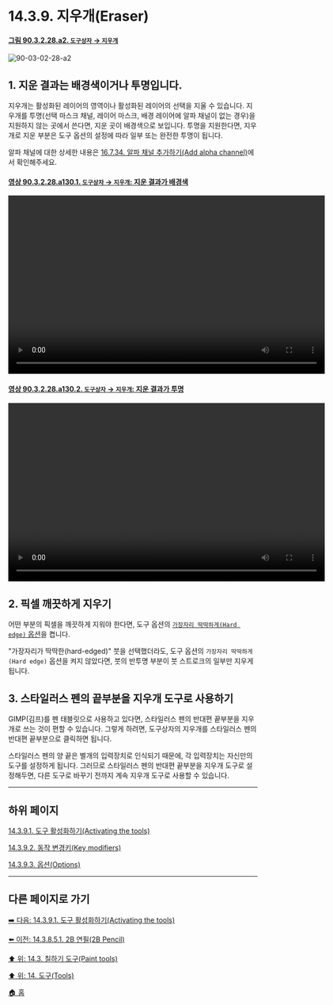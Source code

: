 # 14.3.9. 지우개(Eraser)

<a id="90-03-02-28-a2"></a>

#### [그림 90.3.2.28.a2. `도구상자` → `지우개`](./90-03-02-28-eraser.md#90-03-02-28-a2)
![90-03-02-28-a2](https://github.com/wonder13662/gimp/assets/15767104/8e448288-3d80-449d-ac03-89757a056a1b)

<a id="14-03-09-s1"></a>

## 1. 지운 결과는 배경색이거나 투명입니다.
지우개는 활성화된 레이어의 영역이나 활성화된 레이어의 선택을 지울 수 있습니다. 지우개를 투명(선택 마스크 채널, 레이어 마스크, 배경 레이어에 알파 채널이 없는 경우)을 지원하지 않는 곳에서 쓴다면, 지운 곳이 배경색으로 보입니다. 투명을 지원한다면, 지우개로 지운 부분은 도구 옵션의 설정에 따라 일부 또는 완전한 투명이 됩니다.

알파 채널에 대한 상세한 내용은 [16.7.34. 알파 채널 추가하기(Add alpha channel)](./16-07-34-add-alpha-channel.md)에서 확인해주세요.

<a id="90-03-02-28-a130-01"></a>

#### [영상 90.3.2.28.a130.1. `도구상자` → `지우개`: 지운 결과가 배경색](./90-03-02-28-eraser.md#90-03-02-28-a130-01)
<video controls="controls" width="640" height="360" src="https://github.com/wonder13662/gimp/assets/15767104/cf62f8fe-d3ca-49da-b44a-23762e88ea7d"></video>

<a id="90-03-02-28-a130-02"></a>

#### [영상 90.3.2.28.a130.2. `도구상자` → `지우개`: 지운 결과가 투명](./90-03-02-28-eraser.md#90-03-02-28-a130-02)
<video controls="controls" width="640" height="360" src="https://github.com/wonder13662/gimp/assets/15767104/0bc9e572-e1b1-4b86-9f86-2ba7054145f5"></video>

<a id="14-03-09-s2"></a>

## 2. 픽셀 깨끗하게 지우기
어떤 부분의 픽셀을 깨끗하게 지워야 한다면, 도구 옵션의 [`가장자리 딱딱하게(Hard edge)` 옵션](./14-03-09-03-options.md#14-03-09-03-s16)을 켭니다.

"가장자리가 딱딱한(hard-edged)" 붓을 선택했더라도, 도구 옵션의 `가장자리 딱딱하게(Hard edge)` 옵션을 켜지 않았다면, 붓의 반투명 부분이 붓 스트로크의 일부만 지우게 됩니다.

<a id="14-03-09-s3"></a>

## 3. 스타일러스 펜의 끝부분을 지우개 도구로 사용하기
GIMP(김프)를 펜 태블릿으로 사용하고 있다면, 스타일러스 펜의 반대편 끝부분을 지우개로 쓰는 것이 편할 수 있습니다. 그렇게 하려면, 도구상자의 지우개를 스타일러스 펜의 반대편 끝부분으로 클릭하면 됩니다.

스타일러스 펜의 양 끝은 별개의 입력장치로 인식되기 때문에, 각 입력장치는 자신만의 도구를 설정하게 됩니다. 그러므로 스타일러스 펜의 반대편 끝부분을 지우개 도구로 설정해두면, 다른 도구로 바꾸기 전까지 계속 지우개 도구로 사용할 수 있습니다.

***

## 하위 페이지

[14.3.9.1. 도구 활성화하기(Activating the tools)](./14-03-09-01-activating_the_tool.md)

[14.3.9.2. 동작 변경키(Key modifiers)](./14-03-09-02-key_modifiers.md)

[14.3.9.3. 옵션(Options)](./14-03-09-03-options.md)

***

## 다른 페이지로 가기

[➡️ 다음: 14.3.9.1. 도구 활성화하기(Activating the tools)](./14-03-09-01-activating_the_tool.md)

[⬅️ 이전: 14.3.8.5.1. 2B 연필(2B Pencil)](./14-03-08-05-01-2b_pencil.md)

[⬆️ 위: 14.3. 칠하기 도구(Paint tools)](./14-03-00-paint-tools.md)

[⬆️ 위: 14. 도구(Tools)](./14-00-tools.md)

[🏠 홈](./00-home.md)
